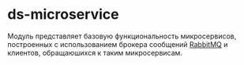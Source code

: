 # ds-microservice

Модуль представляет базовую функциональность микросервисов, построенных с использованием
брокера сообщений [RabbitMQ](https://www.rabbitmq.com) и клиентов, обращаюшихся к таким
микросервисам.
